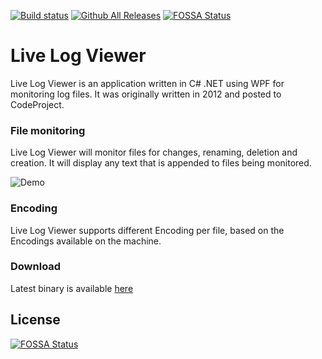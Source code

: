 [![Build status](https://ci.appveyor.com/api/projects/status/w4sb0kinte9dxwrb?svg=true)](https://ci.appveyor.com/project/alexwiese/livelogviewer)
[![Github All Releases](https://img.shields.io/github/downloads/alexwiese/LiveLogViewer/total.svg?maxAge=2592000)](https://github.com/alexwiese/LiveLogViewer/releases)
[![FOSSA Status](https://app.fossa.io/api/projects/git%2Bgithub.com%2Falexwiese%2FLiveLogViewer.svg?type=shield)](https://app.fossa.io/projects/git%2Bgithub.com%2Falexwiese%2FLiveLogViewer?ref=badge_shield)

# Live Log Viewer

Live Log Viewer is an application written in C# .NET using WPF for monitoring log files. It was originally written in 2012 and posted to CodeProject.

### File monitoring

Live Log Viewer will monitor files for changes, renaming, deletion and creation. It will display any text that is appended to files being monitored. 

![Demo](https://alexwie.se/wp-content/uploads/2017/02/Live-Log-Viewer-is-now-on-GitHub3a5f3f48-92f8-4a1d-8938-a4001a515eb8.png)

### Encoding

Live Log Viewer supports different Encoding per file, based on the Encodings available on the machine.

### Download

Latest binary is available [here](https://github.com/alexwiese/LiveLogViewer/releases/latest)


## License
[![FOSSA Status](https://app.fossa.io/api/projects/git%2Bgithub.com%2Falexwiese%2FLiveLogViewer.svg?type=large)](https://app.fossa.io/projects/git%2Bgithub.com%2Falexwiese%2FLiveLogViewer?ref=badge_large)